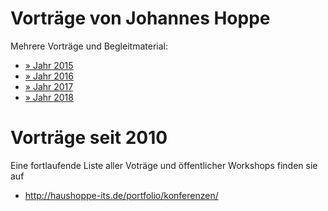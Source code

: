 # Vorträge von Johannes Hoppe

Mehrere Vorträge und Begleitmaterial:

* [» Jahr 2015](2015)
* [» Jahr 2016](2016)
* [» Jahr 2017](https://presentations.angular.schule/)
* [» Jahr 2018](https://angular.schule/blog/2018-06-talks)

# Vorträge seit 2010

Eine fortlaufende Liste aller Voträge und öffentlicher Workshops finden sie auf
* http://haushoppe-its.de/portfolio/konferenzen/
